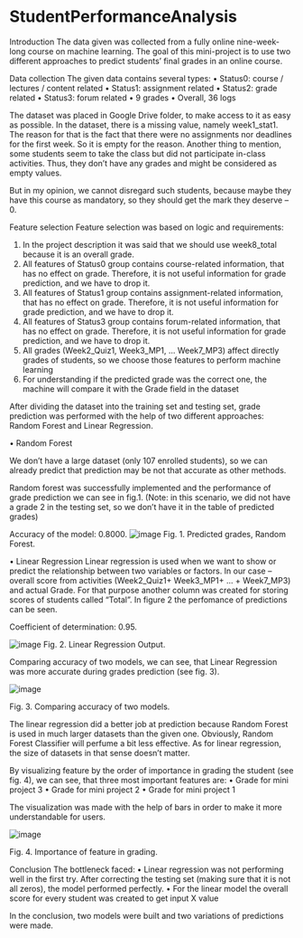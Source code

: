 # StudentPerformanceAnalysis

Introduction
The data given was collected from a fully online nine-week-long course on machine learning. The goal of this mini-project is to use two different approaches to predict students’ final grades in an online course. 

Data collection
The given data contains several types:
•	Status0: course / lectures / content related
•	Status1: assignment related 
•	Status2: grade related 
•	Status3: forum related 
•	9 grades 
•	Overall, 36 logs 

The dataset was placed in Google Drive folder, to make access to it as easy as possible.
In the dataset, there is a missing value, namely week1_stat1. The reason for that is the fact that there were no assignments nor deadlines for the first week. So it is empty for the reason.
Another thing to mention, some students seem to take the class but did not participate in-class activities. Thus, they don’t have any grades and might be considered as empty values.

But in my opinion, we cannot disregard such students, because maybe they have this course as mandatory, so they should get the mark they deserve – 0.

Feature selection
Feature selection was based on logic and requirements:
1.	In the project description it was said that we should use week8_total because it is an overall grade.
2.	All features of Status0 group contains course-related information, that has no effect on grade. Therefore, it is not useful information for grade prediction, and we have to drop it.
3.	All features of Status1 group contains assignment-related information, that has no effect on grade. Therefore, it is not useful information for grade prediction, and we have to drop it.
4.	All features of Status3 group contains forum-related information, that has no effect on grade. Therefore, it is not useful information for grade prediction, and we have to drop it.
5.	All grades (Week2_Quiz1, Week3_MP1, ... Week7_MP3) affect directly grades of students, so we choose those features to perform machine learning
6.	For understanding if the predicted grade was the correct one, the machine will compare it with the Grade field in the dataset

After dividing the dataset into the training set and testing set, grade prediction was performed with the help of two different approaches: Random Forest and Linear Regression.

•	Random Forest

We don’t have a large dataset (only 107 enrolled students), so we can already predict that prediction may be not that accurate as other methods.

Random forest was successfully implemented and the performance of grade prediction we can see in fig.1. (Note: in this scenario, we did not have a grade 2 in the testing set, so we don’t have it in the table of predicted grades)

Accuracy of the model: 0.8000.
![image](https://user-images.githubusercontent.com/90958123/156223844-ef4b1235-bfa2-4bdf-8b98-aa21f9ca1bf4.png)
Fig. 1. Predicted grades, Random Forest. 


•	Linear Regression
Linear regression is used when we want to show or predict the relationship between two variables or factors. In our case – overall score from activities (Week2_Quiz1+ Week3_MP1+ ... + Week7_MP3) and actual Grade. 
For that purpose another column was created for storing scores of students called “Total”. In figure 2 the perfomance of predictions can be seen. 

Coefficient of determination: 0.95.


 ![image](https://user-images.githubusercontent.com/90958123/156223875-9ad9a2fd-2563-449d-bbae-d574ece2be2d.png)
Fig. 2. Linear Regression Output.


Comparing accuracy of two models, we can see, that Linear Regression was more accurate during grades prediction (see fig. 3).

 ![image](https://user-images.githubusercontent.com/90958123/156223906-89ba78fc-5203-4b69-b79c-f6c37e1617c4.png)

Fig. 3. Comparing accuracy of two models.

The linear regression did a better job at prediction because Random Forest is used in much larger datasets than the given one. Obviously, Random Forest Classifier will perfume a bit less effective. As for linear regression, the size of datasets in that sense doesn’t matter.

By visualizing feature by the order of importance in grading the student (see fig. 4), we can see, that three most important features are: 
•	Grade for mini project 3
•	Grade for mini project 2
•	Grade for mini project 1

The visualization was made with the help of bars in order to make it more understandable for users.  

 ![image](https://user-images.githubusercontent.com/90958123/156223947-9943e97c-2622-4755-9f80-04644157a0f3.png)

Fig. 4. Importance of feature in grading. 

Conclusion
The bottleneck faced:
•	Linear regression was not performing well in the first try. After correcting the testing set (making sure that it is not all zeros), the model performed perfectly. 
•	For the linear model the overall score for every student was created to get input X value 

In the conclusion, two models were built and two variations of predictions were made. 

